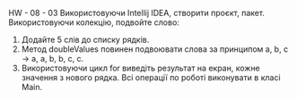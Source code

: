 HW - 08 - 03
Використовуючи Intellij IDEA, створити проєкт, пакет.
Використовуючи колекцію, подвойте слово:
1. Додайте 5 слів до списку рядків.
2. Метод doubleValues повинен подвоювати слова 
за принципом a, b, c -> a, a, b, b, c, c.
3. Використовуючи цикл for виведіть результат на екран, 
кожне значення з нового рядка.
Всі операції по роботі виконувати в класі Main.
